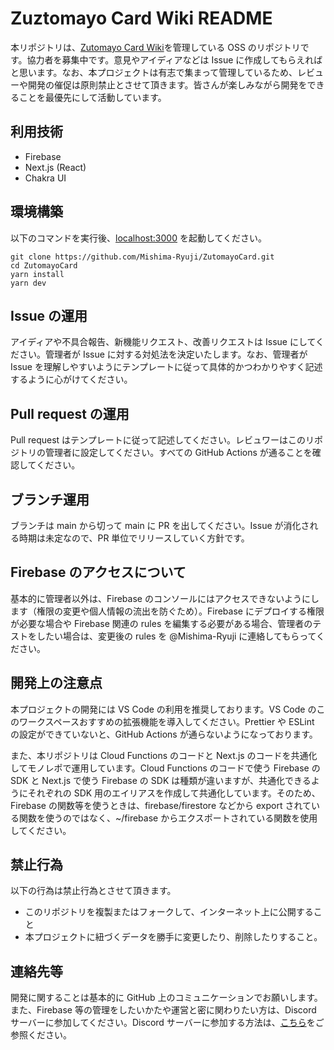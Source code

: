 # Zuztomayo Card Wiki README

本リポジトリは、[Zutomayo Card Wiki](https://zutomayo-card.com/)を管理している OSS のリポジトリです。協力者を募集中です。意見やアイディアなどは Issue に作成してもらえればと思います。なお、本プロジェクトは有志で集まって管理しているため、レビューや開発の催促は原則禁止とさせて頂きます。皆さんが楽しみながら開発をできることを最優先にして活動しています。

## 利用技術

- Firebase
- Next.js (React)
- Chakra UI

## 環境構築

以下のコマンドを実行後、[localhost:3000](http://localhost:3000/) を起動してください。

```
git clone https://github.com/Mishima-Ryuji/ZutomayoCard.git
cd ZutomayoCard
yarn install
yarn dev
```

## Issue の運用

アイディアや不具合報告、新機能リクエスト、改善リクエストは Issue にしてください。管理者が Issue に対する対処法を決定いたします。なお、管理者が Issue を理解しやすいようにテンプレートに従って具体的かつわかりやすく記述するように心がけてください。

## Pull request の運用

Pull request はテンプレートに従って記述してください。レビュワーはこのリポジトリの管理者に設定してください。すべての GitHub Actions が通ることを確認してください。

## ブランチ運用

ブランチは main から切って main に PR を出してください。Issue が消化される時期は未定なので、PR 単位でリリースしていく方針です。

## Firebase のアクセスについて

基本的に管理者以外は、Firebase のコンソールにはアクセスできないようにします（権限の変更や個人情報の流出を防ぐため）。Firebase にデプロイする権限が必要な場合や Firebase 関連の rules を編集する必要がある場合、管理者のテストをしたい場合は、変更後の rules を @Mishima-Ryuji に連絡してもらってください。

## 開発上の注意点

本プロジェクトの開発には VS Code の利用を推奨しております。VS Code のこのワークスペースおすすめの拡張機能を導入してください。Prettier や ESLint の設定ができていないと、GitHub Actions が通らないようになっております。

また、本リポジトリは Cloud Functions のコードと Next.js のコードを共通化してモノレポで運用しています。Cloud Functions のコードで使う Firebase の SDK と Next.js で使う Firebase の SDK は種類が違いますが、共通化できるようにそれぞれの SDK 用のエイリアスを作成して共通化しています。そのため、Firebase の関数等を使うときは、firebase/firestore などから export されている関数を使うのではなく、~/firebase からエクスポートされている関数を使用してください。

## 禁止行為

以下の行為は禁止行為とさせて頂きます。

- このリポジトリを複製またはフォークして、インターネット上に公開すること
- 本プロジェクトに紐づくデータを勝手に変更したり、削除したりすること。

## 連絡先等

開発に関することは基本的に GitHub 上のコミュニケーションでお願いします。また、Firebase 等の管理をしたいかたや運営と密に関わりたい方は、Discord サーバーに参加してください。Discord サーバーに参加する方法は、[こちら](https://zutomayo-card.com/about)をご参照ください。
